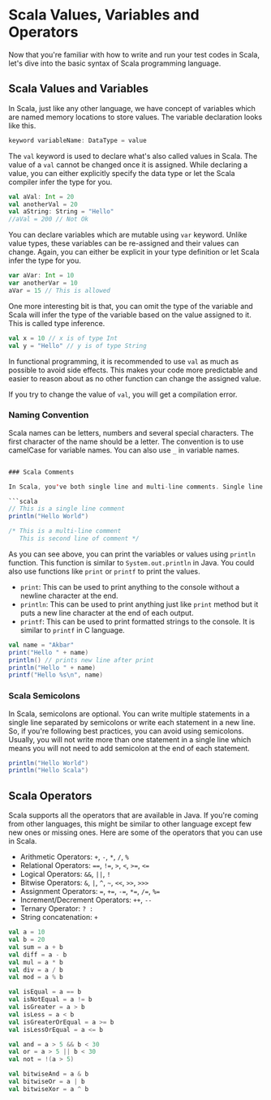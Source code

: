 # Scala Values, Variables and Operators

Now that you're familiar with how to write and run your test codes in Scala, let's dive into the basic syntax of Scala programming language.

## Scala Values and Variables

In Scala, just like any other language, we have concept of variables which are named memory locations to store values. The variable declaration looks like this.

```scala
keyword variableName: DataType = value
```

The `val` keyword is used to declare what's also called values in Scala. The value of a `val` cannot be changed once it is assigned. While declaring a value, you can either explicitly specify the data type or let the Scala compiler infer the type for you.

```scala
val aVal: Int = 20
val anotherVal = 20
val aString: String = "Hello"
//aVal = 200 // Not Ok
```

You can declare variables which are mutable using `var` keyword. Unlike value types, these variables can be re-assigned and their values can change. Again, you can either be explicit in your type definition or let Scala infer the type for you.

```scala
var aVar: Int = 10
var anotherVar = 10
aVar = 15 // This is allowed
```

One more interesting bit is that, you can omit the type of the variable and Scala will infer the type of the variable based on the value assigned to it. This is called type inference.

```scala
val x = 10 // x is of type Int
val y = "Hello" // y is of type String
```

In functional programming, it is recommended to use `val` as much as possible to avoid side effects. This makes your code more predictable and easier to reason about as no other function can change the assigned value.

If you try to change the value of `val`, you will get a compilation error.

### Naming Convention

Scala names can be letters, numbers and several special characters. The first character of the name should be a letter. The convention is to use camelCase for variable names. You can also use `_` in variable names.

```scala

### Scala Comments

In Scala, you've both single line and multi-line comments. Single line comments start with `//` and multi-line comments are enclosed in `/*` and `*/` just like Java.

```scala
// This is a single line comment
println("Hello World")

/* This is a multi-line comment
   This is second line of comment */
```

As you can see above, you can print the variables or values using `println` function. This function is similar to `System.out.println` in Java. You could also use functions like `print` or `printf` to print the values.

- `print`: This can be used to print anything to the console without a newline character at the end.
- `println`: This can be used to print anything just like `print` method but it puts a new line character at the end of each output.
- `printf`: This can be used to print formatted strings to the console. It is similar to `printf` in C language.

```scala
val name = "Akbar"
print("Hello " + name)
println() // prints new line after print
println("Hello " + name)
printf("Hello %s\n", name)
```

### Scala Semicolons

In Scala, semicolons are optional. You can write multiple statements in a single line separated by semicolons or write each statement in a new line. So, if you're following best practices, you can avoid using semicolons. Usually, you will not write more than one statement in a single line which means you will not need to add semicolon at the end of each statement.

```scala
println("Hello World")
println("Hello Scala")
```

## Scala Operators

Scala supports all the operators that are available in Java. If you're coming from other languages, this might be similar to other language except few new ones or missing ones. Here are some of the operators that you can use in Scala.

- Arithmetic Operators: `+`, `-`, `*`, `/`, `%`
- Relational Operators: `==`, `!=`, `>`, `<`, `>=`, `<=`
- Logical Operators: `&&`, `||`, `!`
- Bitwise Operators: `&`, `|`, `^`, `~`, `<<`, `>>`, `>>>`
- Assignment Operators: `=`, `+=`, `-=`, `*=`, `/=`, `%=`
- Increment/Decrement Operators: `++`, `--`
- Ternary Operator: `? :`
- String concatenation: `+`

```scala
val a = 10
val b = 20
val sum = a + b
val diff = a - b
val mul = a * b
val div = a / b
val mod = a % b

val isEqual = a == b
val isNotEqual = a != b
val isGreater = a > b
val isLess = a < b
val isGreaterOrEqual = a >= b
val isLessOrEqual = a <= b

val and = a > 5 && b < 30
val or = a > 5 || b < 30
val not = !(a > 5)

val bitwiseAnd = a & b
val bitwiseOr = a | b
val bitwiseXor = a ^ b
```
